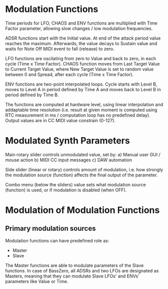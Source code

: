 # Modulation Functions

Time periods for LFO, CHAOS and ENV functions  are multiplied with Time Factor parameter, allowing
slow changes / low modulation frequencies.

ADSR functions start with the Initial value. At end of the attack period value reaches the maximum.
Afterwards, the value decays to Sustain value and waits for Note Off MIDI event to fall (release) to zero.

LFO functions are oscilating from zero to Value and back to zero, in each cycle (Time x Time Factor).
CHAOS function moves from Last Target Value to Current Target Value, where New Target Value
is set to random value between 0 and Spread, after each cycle (Time x Time Factor).

ENV functions are two-point interpolated loops. Cycle starts with Level B, moves to Level A in period
defined by Time A and moves back to Level B in period defined by Time B. 

The functions are computed at hardware level, using linear interpolation and addaptable time resolution
(i.e. result at given moment is computed using RTC measurement in ms / computation loop has 
no predefined delay). Output values are in CC MIDI value constrain (0-127). 

# Modulated Synth Parameters

Main rotary slider controls 
unmodulated value, set by:
a) Manual user GUI / mouse action
b) MIDI CC input messages
c) DAW automation

Side slider (linear or rotary) controls
amount of modulation, i.e. how strongly
the modulation source (function) affects the
final output of the parameter. 

Combo menu (below the sliders) value sets what
modulation source (function) is used, or 
if modulation is disabled (when OFF).

# Modulation of Modulation Functions

## Primary modulation sources

Modulation functions can have predefined role as:
+ Master
+ Slave

The Master functions are able to modulate parameters of the Slave functions. In case of BassZero, all ADSRs and two LFOs are designated as Masters, meaning that they can modulate Slave LFOs' and ENVs' parameters like Value or Time. 